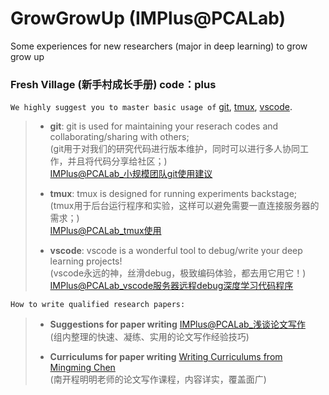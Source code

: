 # GrowGrowUp (IMPlus@PCALab)
Some experiences for new researchers (major in deep learning) to grow grow up

### Fresh Village (新手村成长手册) code：plus
`We highly suggest you to master basic usage of` [git](https://pan.baidu.com/s/1Vqt6CU7M-7YaKMDZgfYmsg), [tmux](https://pan.baidu.com/s/1ikcNPMHhaWE1rtcPQCJIag), [vscode](https://pan.baidu.com/s/16Q-MQpCUhMpzh2W4mtCPbA).


> * **git**: git is used for maintaining your reserach codes and collaborating/sharing with others;  
> (git用于对我们的研究代码进行版本维护，同时可以进行多人协同工作，并且将代码分享给社区；)  
> [IMPlus@PCALab_小规模团队git使用建议](https://pan.baidu.com/s/1Vqt6CU7M-7YaKMDZgfYmsg)
> 
> * **tmux**: tmux is designed for running experiments backstage;  
> (tmux用于后台运行程序和实验，这样可以避免需要一直连接服务器的需求；)  
> [IMPlus@PCALab_tmux使用](https://pan.baidu.com/s/1ikcNPMHhaWE1rtcPQCJIag)
> 
> * **vscode**: vscode is a wonderful tool to debug/write your deep learning projects!  
> (vscode永远的神，丝滑debug，极致编码体验，都去用它用它！)  
> [IMPlus@PCALab_vscode服务器远程debug深度学习代码程序](https://pan.baidu.com/s/16Q-MQpCUhMpzh2W4mtCPbA) 


`How to write qualified research papers:`

> * **Suggestions for paper writing** [IMPlus@PCALab_浅谈论文写作](https://pan.baidu.com/s/1HlYfXJeeYeqHVkkpaSeMMw)  
> (组内整理的快速、凝练、实用的论文写作经验技巧)
>
> * **Curriculums for paper writing** [Writing Curriculums from Mingming Chen](https://mmcheng.net/writing/)  
> (南开程明明老师的论文写作课程，内容详实，覆盖面广)
